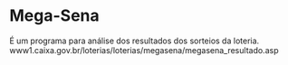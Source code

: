 Mega-Sena
========
É um programa para análise dos resultados dos sorteios da loteria.
www1.caixa.gov.br/loterias/loterias/megasena/megasena_resultado.asp
